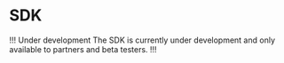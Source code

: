 # SDK
!!! Under development
The SDK is currently under development and only available to partners and beta testers.
!!!
